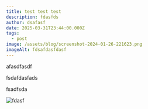 ```yaml
---
title: test test test
description: fdasfds
author: dsafasf
date: 2025-03-31T23:44:00.000Z
tags:
  - post
image: /assets/blog/screenshot-2024-01-26-221623.png
imageAlt: fdsafdasfdasf
---
```

afasdfasdf

fsdafdasfads

fsadfsda

![fdasf](/assets/blog/screenshot-2024-01-09-223307.png "fasdf")
